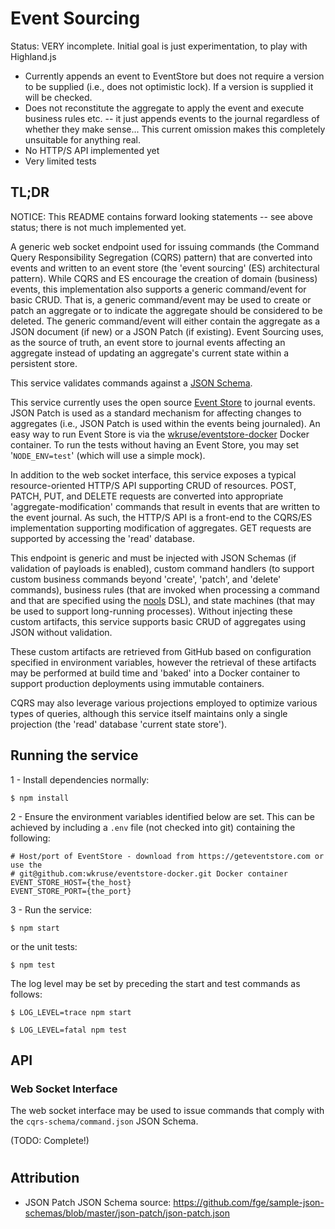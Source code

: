 # Event Sourcing

Status: VERY incomplete. Initial goal is just experimentation, to play with Highland.js

* Currently appends an event to EventStore but does not require a version to be supplied (i.e., does not  optimistic lock). If a version is supplied it will be checked.
* Does not reconstitute the aggregate to apply the event and execute business rules etc. -- it just appends events to the journal regardless of whether they make sense... This current omission makes this completely unsuitable for anything real.
* No HTTP/S API implemented yet
* Very limited tests

## TL;DR

NOTICE: This README contains forward looking statements -- see above status; there is not much implemented yet.

A generic web socket endpoint used for issuing commands (the Command Query Responsibility Segregation (CQRS) pattern) that are converted into events and written to an event store (the 'event sourcing' (ES) architectural pattern). While CQRS and ES encourage the creation of domain (business) events, this implementation also supports a generic command/event for basic CRUD. That is, a generic command/event may be used to create or patch an aggregate or to indicate the aggregate should be considered to be deleted. The generic command/event will either contain the aggregate as a JSON document (if new) or a JSON Patch (if existing). Event Sourcing uses, as the source of truth, an event store to journal events affecting an aggregate instead of updating an aggregate's current state within a persistent store.

This service validates commands against a [JSON Schema](https://github.com/chasdev/cqrs-and-json-patch-event-sourcing/blob/evt-store/src/commands/command-schema.json).

This service currently uses the open source [Event Store](https://geteventstore.com) to journal events. JSON Patch is used as a standard mechanism for affecting changes to aggregates (i.e., JSON Patch is used within the events being journaled). An easy way to run Event Store is via the [wkruse/eventstore-docker](git@github.com:wkruse/eventstore-docker.git) Docker container. To run the tests without having an Event Store, you may set '``NODE_ENV=test``' (which will use a simple mock).

In addition to the web socket interface, this service exposes a typical resource-oriented HTTP/S API supporting CRUD of resources. POST, PATCH, PUT, and DELETE requests are converted into appropriate 'aggregate-modification' commands that result in events that are written to the event journal. As such, the HTTP/S API is a front-end to the CQRS/ES implementation supporting modification of aggregates. GET requests are supported by accessing the 'read' database.

This endpoint is generic and must be injected with JSON Schemas (if validation of payloads is enabled), custom command handlers (to support custom business commands beyond 'create', 'patch', and 'delete' commands), business rules (that are invoked when processing a command and that are specified using the [nools]() DSL), and state machines (that may be used to support long-running processes). Without injecting these custom artifacts, this service supports basic CRUD of aggregates using JSON without validation.

These custom artifacts are retrieved from GitHub based on configuration specified in environment variables, however the retrieval of these artifacts may be performed at build time and 'baked' into a Docker container to support production deployments using immutable containers.

CQRS may also leverage various projections employed to optimize various types of queries, although this service itself maintains only a single projection (the 'read' database 'current state store').

## Running the service

1 - Install dependencies normally:

```
$ npm install
```

2 - Ensure the environment variables identified below are set. This can be achieved by including a ``.env`` file (not checked into git) containing the following:

```
# Host/port of EventStore - download from https://geteventstore.com or use the
# git@github.com:wkruse/eventstore-docker.git Docker container
EVENT_STORE_HOST={the_host}
EVENT_STORE_PORT={the_port}
```

3 - Run the service:

```
$ npm start
```

or the unit tests:

```
$ npm test
```

The log level may be set by preceding the start and test commands as follows:

```
$ LOG_LEVEL=trace npm start
```

```
$ LOG_LEVEL=fatal npm test
```

## API

### Web Socket Interface

The web socket interface may be used to issue commands that comply with the `cqrs-schema/command.json` JSON Schema.

(TODO: Complete!)
#

## Attribution

* JSON Patch JSON Schema source:  https://github.com/fge/sample-json-schemas/blob/master/json-patch/json-patch.json

